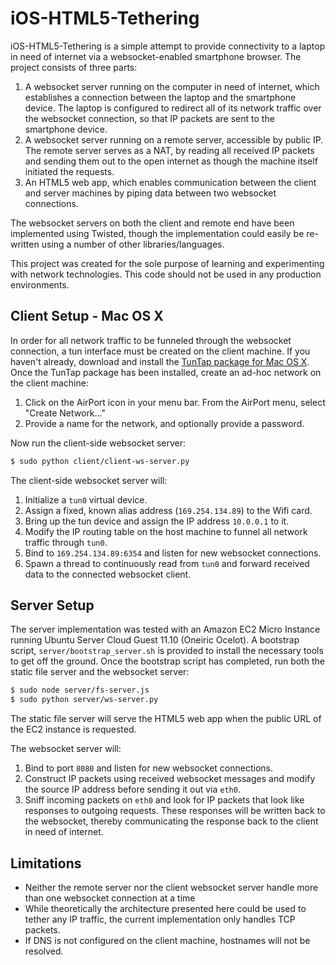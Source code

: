 iOS-HTML5-Tethering
===============

iOS-HTML5-Tethering is a simple attempt to provide connectivity to a laptop in need of internet via a websocket-enabled smartphone browser. The project consists of three parts:

1. A websocket server running on the computer in need of internet, which establishes a connection between the laptop and the smartphone device. The laptop is configured to redirect all of its network traffic over the websocket connection, so that IP packets are sent to the smartphone device.
2. A websocket server running on a remote server, accessible by public IP. The remote server serves as a NAT, by reading all received IP packets and sending them out to the open internet as though the machine itself initiated the requests.
3. An HTML5 web app, which enables communication between the client and server machines by piping data between two websocket connections.

The websocket servers on both the client and remote end have been implemented using Twisted, though the implementation could easily be re-written using a number of other libraries/languages.

This project was created for the sole purpose of learning and experimenting with network technologies. This code should not be used in any production environments.

Client Setup - Mac OS X
------------------------

In order for all network traffic to be funneled through the websocket connection, a tun interface must be created on the client machine. If you haven't already, download and install the [TunTap package for Mac OS X](http://tuntaposx.sourceforge.net/download.xhtml). Once the TunTap package has been installed, create an ad-hoc network on the client machine:

1. Click on the AirPort icon in your menu bar. From the AirPort menu, select "Create Network..."
2. Provide a name for the network, and optionally provide a password.

Now run the client-side websocket server:

``` bash
$ sudo python client/client-ws-server.py 
```

The client-side websocket server will:

1. Initialize a `tun0` virtual device.
2. Assign a fixed, known alias address (`169.254.134.89`) to the Wifi card.
3. Bring up the tun device and assign the IP address `10.0.0.1` to it.
4. Modify the IP routing table on the host machine to funnel all network traffic through `tun0`.
5. Bind to `169.254.134.89:6354` and listen for new websocket connections.
6. Spawn a thread to continuously read from `tun0` and forward received data to the connected websocket client.


Server Setup
------------

The server implementation was tested with an Amazon EC2 Micro Instance running Ubuntu Server Cloud Guest 11.10 (Oneiric Ocelot). A bootstrap script, `server/bootstrap_server.sh` is provided to install the necessary tools to get off the ground. Once the bootstrap script has completed, run both the static file server and the websocket server:

``` bash
$ sudo node server/fs-server.js
$ sudo python server/ws-server.py
```

The static file server will serve the HTML5 web app when the public URL of the EC2 instance is requested.

The websocket server will:

1. Bind to port `8080` and listen for new websocket connections.
2. Construct IP packets using received websocket messages and modify the source IP address before sending it out via `eth0`.
3. Sniff incoming packets on `eth0` and look for IP packets that look like responses to outgoing requests. These responses will be written back to the websocket, thereby communicating the response back to the client in need of internet.

Limitations
------------

- Neither the remote server nor the client websocket server handle more than one websocket connection at a time
- While theoretically the architecture presented here could be used to tether any IP traffic, the current implementation only handles TCP packets.
- If DNS is not configured on the client machine, hostnames will not be resolved.

